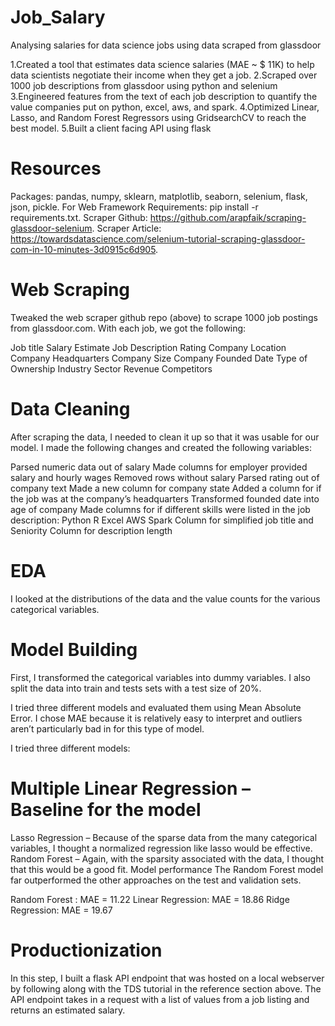 # Job_Salary
Analysing salaries for data science jobs using data scraped from glassdoor

1.Created a tool that estimates data science salaries (MAE ~ $ 11K) to help data scientists negotiate their income when they get a job.
2.Scraped over 1000 job descriptions from glassdoor using python and selenium
3.Engineered features from the text of each job description to quantify the value companies put on python, excel, aws, and spark.
4.Optimized Linear, Lasso, and Random Forest Regressors using GridsearchCV to reach the best model.
5.Built a client facing API using flask

# Resources
Packages: pandas, numpy, sklearn, matplotlib, seaborn, selenium, flask, json, pickle. 
For Web Framework Requirements: pip install -r requirements.txt. 
Scraper Github: https://github.com/arapfaik/scraping-glassdoor-selenium. 
Scraper Article: https://towardsdatascience.com/selenium-tutorial-scraping-glassdoor-com-in-10-minutes-3d0915c6d905. 

# Web Scraping
Tweaked the web scraper github repo (above) to scrape 1000 job postings from glassdoor.com. With each job, we got the following:

Job title
Salary Estimate
Job Description
Rating
Company
Location
Company Headquarters
Company Size
Company Founded Date
Type of Ownership
Industry
Sector
Revenue
Competitors

# Data Cleaning
After scraping the data, I needed to clean it up so that it was usable for our model. I made the following changes and created the following variables:

Parsed numeric data out of salary
Made columns for employer provided salary and hourly wages
Removed rows without salary
Parsed rating out of company text
Made a new column for company state
Added a column for if the job was at the company’s headquarters
Transformed founded date into age of company
Made columns for if different skills were listed in the job description:
Python
R
Excel
AWS
Spark
Column for simplified job title and Seniority
Column for description length

# EDA
I looked at the distributions of the data and the value counts for the various categorical variables. 

# Model Building
First, I transformed the categorical variables into dummy variables. I also split the data into train and tests sets with a test size of 20%.

I tried three different models and evaluated them using Mean Absolute Error. I chose MAE because it is relatively easy to interpret and outliers aren’t particularly bad in for this type of model.

I tried three different models:

# Multiple Linear Regression – Baseline for the model
Lasso Regression – Because of the sparse data from the many categorical variables, I thought a normalized regression like lasso would be effective.
Random Forest – Again, with the sparsity associated with the data, I thought that this would be a good fit.
Model performance
The Random Forest model far outperformed the other approaches on the test and validation sets.

Random Forest : MAE = 11.22
Linear Regression: MAE = 18.86
Ridge Regression: MAE = 19.67

# Productionization
In this step, I built a flask API endpoint that was hosted on a local webserver by following along with the TDS tutorial in the reference section above. The API endpoint takes in a request with a list of values from a job listing and returns an estimated salary.


